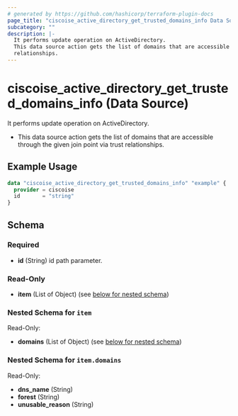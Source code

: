 ```yaml
---
# generated by https://github.com/hashicorp/terraform-plugin-docs
page_title: "ciscoise_active_directory_get_trusted_domains_info Data Source - terraform-provider-ciscoise"
subcategory: ""
description: |-
  It performs update operation on ActiveDirectory.
  This data source action gets the list of domains that are accessible through the given join point via trust
  relationships.
---
```


# ciscoise_active_directory_get_trusted_domains_info (Data Source)

It performs update operation on ActiveDirectory.

- This data source action gets the list of domains that are accessible through the given join point via trust
relationships.

## Example Usage

```terraform
data "ciscoise_active_directory_get_trusted_domains_info" "example" {
  provider = ciscoise
  id       = "string"
}
```

<!-- schema generated by tfplugindocs -->
## Schema

### Required

- **id** (String) id path parameter.

### Read-Only

- **item** (List of Object) (see [below for nested schema](#nestedatt--item))

<a id="nestedatt--item"></a>
### Nested Schema for `item`

Read-Only:

- **domains** (List of Object) (see [below for nested schema](#nestedobjatt--item--domains))

<a id="nestedobjatt--item--domains"></a>
### Nested Schema for `item.domains`

Read-Only:

- **dns_name** (String)
- **forest** (String)
- **unusable_reason** (String)


